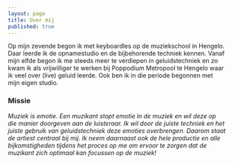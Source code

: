 ```yaml
---
layout: page
title: Over mij
published: true
---
```



Op mijn zevende begon ik met keyboardles op de muziekschool in Hengelo. Daar leerde ik de opnamestudio en de bijbehorende techniek kennen. Vanaf mijn elfde begon ik me steeds meer te verdiepen in geluidstechniek en zo kwam ik als vrijwilliger te werken bij Poppodium Metropool te Hengelo waar ik veel over (live) geluid leerde. Ook ben ik in die periode begonnen met mijn eigen studio.

### Missie  
_Muziek is emotie. Een muzikant stopt emotie in de muziek en wil deze op die manier doorgeven aan de luisteraar. Ik wil door de juiste techniek en het juiste gebruik van geluidstechniek deze emoties overbrengen. Daarom staat de artiest centraal bij mij. Ik neem daarnaast ook de hele productie en alle bijkomstigheden tijdens het proces op me om ervoor te zorgen dat de muzikant zich optimaal kan focussen op de muziek!_


